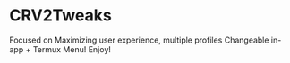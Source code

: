# CRV2Tweaks
Focused on Maximizing user experience, multiple profiles Changeable in-app + Termux Menu! Enjoy!
